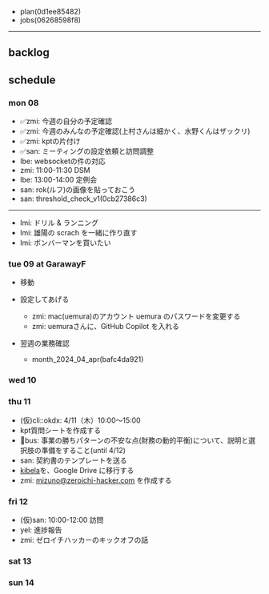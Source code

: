 - plan(0d1ee85482)
- jobs(06268598f8)
---

## backlog

## schedule
### mon 08
- ✅zmi: 今週の自分の予定確認
- ✅zmi: 今週のみんなの予定確認(上村さんは細かく、水野くんはザックリ)
- ✅zmi: kptの片付け
- ✅san: ミーティングの設定依頼と訪問調整
- lbe: websocketの件の対応
- zmi: 11:00-11:30 DSM
- lbe: 13:00-14:00 定例会
- san: rok(ルフ)の画像を貼っておこう
- san: threshold_check_v1(0cb27386c3)

---
- lmi: ドリル & ランニング
- lmi: 雄陽の scrach を一緒に作り直す
- lmi: ボンバーマンを買いたい

### tue 09 at GarawayF
- 移動
- 設定してあげる
  - zmi: mac(uemura)のアカウント uemura のパスワードを変更する
  - zmi: uemuraさんに、GitHub Copilot を入れる

- 翌週の業務確認
  - month_2024_04_apr(bafc4da921)
### wed 10
### thu 11
- (仮)cli::okdx: 4/11（木）10:00〜15:00
- kpt質問シートを作成する
- 👑bus: 事業の勝ちパターンの不安な点(財務の動的平衡)について、説明と選択肢の準備をすること(until 4/12)
- san: 契約書のテンプレートを送る
- [kibela](https://zeroichi-hacker.kibe.la/)を、Google Drive に移行する
- zmi: mizuno@zeroichi-hacker.com を作成する


### fri 12
- (仮)san: 10:00-12:00 訪問
- yel: 進捗報告
- zmi: ゼロイチハッカーのキックオフの話


### sat 13
### sun 14



